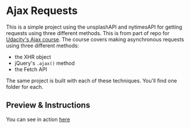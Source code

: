 # Ajax Requests

This is a simple project using the unsplashAPI and nytimesAPI for getting requests using three different methods.
This is from part of repo for [Udacity's Ajax course](). The course covers making asynchronous requests using three different methods:

* the XHR object
* jQuery's `.ajax()` method
* the Fetch API

The same project is built with each of these techniques. You'll find one folder for each.

## Preview & Instructions

You can see in action [here](https://javamajk.github.io/ajax-requests/)

